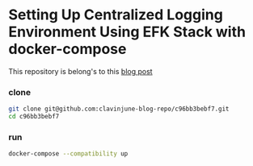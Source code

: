 # Setting Up Centralized Logging Environment Using EFK Stack with docker-compose

This repository is belong's to this [blog post](https://medium.com/@clavinjune/setting-up-centralized-logging-environment-using-efk-stack-with-docker-compose-c96bb3bebf7)

### clone
```sh
git clone git@github.com:clavinjune-blog-repo/c96bb3bebf7.git
cd c96bb3bebf7 
```

### run
```sh
docker-compose --compatibility up
```
